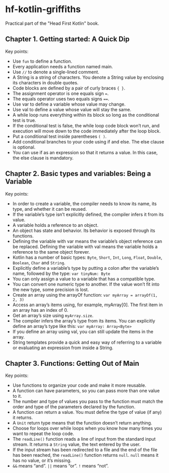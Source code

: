 # hf-kotlin-griffiths
Practical part of the "Head First Kotlin" book.


## Chapter 1. Getting started: A Quick Dip

Key points:
- Use `fun` to define a function.
- Every application needs a function named main.
- Use `//` to denote a single-lined comment.
- A String is a string of characters. You denote a String value by enclosing its characters in double quotes.
- Code blocks are defined by a pair of curly braces `{ }`.
- The assignment operator is one equals sign `=`.
- The equals operator uses two equals signs `==`.
- Use var to define a variable whose value may change.
- Use val to define a value whose value will stay the same.
- A while loop runs everything within its block so long as the conditional test is true.
- If the conditional test is false, the while loop code block won’t run, and execution will move down to the code immediately after the loop block.
- Put a conditional test inside parentheses `( )`.
- Add conditional branches to your code using if and else. The else clause is optional.
- You can use if as an expression so that it returns a value. In this case, the else clause is mandatory.


## Chapter 2. Basic types and variables: Being a Variable

Key points:
- In order to create a variable, the compiler needs to know its name, its type, and whether it can be reused.
- If the variable’s type isn’t explicitly defined, the compiler infers it from its value.
- A variable holds a reference to an object.
- An object has state and behavior. Its behavior is exposed through its functions.
- Defining the variable with var means the variable’s object reference can be replaced. Defining the variable with val means the variable holds a reference to the same object forever.
- Kotlin has a number of basic types: `Byte`, `Short`, `Int`, `Long`, `Float`, `Double`, `Boolean`, `Char` and `String`.
- Explicitly define a variable’s type by putting a colon after the variable’s name, followed by the type: `var tinyNum: Byte`
- You can only assign a value to a variable that has a compatible type.
- You can convert one numeric type to another. If the value won’t fit into the new type, some precision is lost.
- Create an array using the arrayOf function: `var myArray = arrayOf(1, 2, 3)`
- Access an array’s items using, for example, myArray[0]. The first item in an array has an index of 0.
- Get an array’s size using `myArray.size`.
- The compiler infers the array’s type from its items. You can explicitly define an array’s type like this: `var myArray: Array<Byte>`
- If you define an array using val, you can still update the items in the array.
- String templates provide a quick and easy way of referring to a variable or evaluating an expression from inside a String.


## Chapter 3. Functions: Getting Out of Main

Key points:
- Use functions to organize your code and make it more reusable.
- A function can have parameters, so you can pass more than one value to it.
- The number and type of values you pass to the function must match the order and type of the parameters declared by the function.
- A function can return a value. You must define the type of value (if any) it returns.
- A `Unit` return type means that the function doesn’t return anything.
- Choose for loops over while loops when you know how many times you want to repeat the loop code.
- The `readLine()` function reads a line of input from the standard input stream. It returns a `String` value, the text entered by the user.
- If the input stream has been redirected to a file and the end of the file has been reached, the `readLine()` function returns `null`. `null` means it has no value, or it’s missing.
- `&&` means “and”. `||` means “or”. `!` means “not”.
